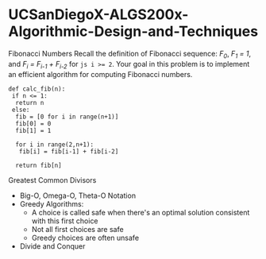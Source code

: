 # UCSanDiegoX-ALGS200x-Algorithmic-Design-and-Techniques

Fibonacci Numbers
Recall the definition of Fibonacci sequence: *F<sub>0</sub>*, *F<sub>1</sub> = 1*, and *F<sub>i</sub> = F<sub>i-1</sub> + F<sub>i-2</sub>* for ```js i >= 2```. Your goal in this problem is to implement an efficient algorithm for computing
Fibonacci numbers.

```
def calc_fib(n):
 if n <= 1:
  return n
 else:
  fib = [0 for i in range(n+1)]
  fib[0] = 0
  fib[1] = 1
  
  for i in range(2,n+1):
   fib[i] = fib[i-1] + fib[i-2]
  
  return fib[n]
```

Greatest Common Divisors

- Big-O, Omega-O, Theta-O Notation
- Greedy Algorithms:
  - A choice is called safe when there's an optimal solution consistent with this first choice
  - Not all first choices are safe
  - Greedy choices are often unsafe
- Divide and Conquer
